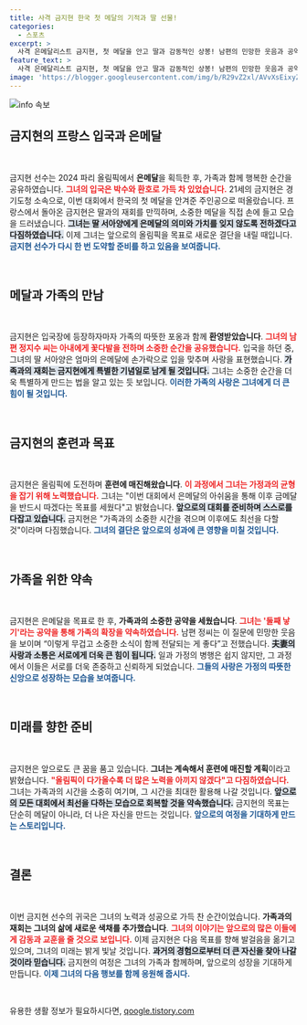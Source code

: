 ```yaml
---
title: 사격 금지현 한국 첫 메달의 기적과 딸 선물!
categories:
  - 스포츠
excerpt: >
  사격 은메달리스트 금지현, 첫 메달을 안고 딸과 감동적인 상봉! 남편의 민망한 웃음과 공약 둘째 낳기까지, 가족과의 따뜻한 재회를 통해 스포츠의 힘을 느껴보세요.
feature_text: >
  사격 은메달리스트 금지현, 첫 메달을 안고 딸과 감동적인 상봉! 남편의 민망한 웃음과 공약 둘째 낳기까지, 가족과의 따뜻한 재회를 통해 스포츠의 힘을 느껴보세요.
image: 'https://blogger.googleusercontent.com/img/b/R29vZ2xl/AVvXsEixyZcFfHzMRdzZMjFBmAUKJYCLCGyLL1o632UiGVXcaFdKo_bkvkuCioo0uUKlGfBVcT3P84aROyZIXSBEx3Aw5nCQ3pTgDom1WDC4m8eifvWiAmWEEVb4x6G_l8C0QH225ldMjyaFvpxGEBGNO37VmDTDMHGhJPq73UglMfDca1-0aw/s1600/blogspot.png'
---
```


<p><img src="https://blogger.googleusercontent.com/img/b/R29vZ2xl/AVvXsEixyZcFfHzMRdzZMjFBmAUKJYCLCGyLL1o632UiGVXcaFdKo_bkvkuCioo0uUKlGfBVcT3P84aROyZIXSBEx3Aw5nCQ3pTgDom1WDC4m8eifvWiAmWEEVb4x6G_l8C0QH225ldMjyaFvpxGEBGNO37VmDTDMHGhJPq73UglMfDca1-0aw/s1600/blogspot.png" alt="info 속보" /></p>

<h2 data-ke-size="size26">금지현의 프랑스 입국과 은메달</h2>

<p data-ke-size="size16">&nbsp;</p>

<p>금지현 선수는 2024 파리 올림픽에서 <b>은메달</b>을 획득한 후, 가족과 함께 행복한 순간을 공유하였습니다. <b><span style="color: #ee2323;">그녀의 입국은 박수와 환호로 가득 차 있었습니다.</span></b> 21세의 금지현은 경기도청 소속으로, 이번 대회에서 한국의 첫 메달을 안겨준 주인공으로 떠올랐습니다. 프랑스에서 돌아온 금지현은 딸과의 재회를 만끽하며, 소중한 메달을 직접 손에 들고 모습을 드러냈습니다. <b><span style="background-color: #21538527;">그녀는 딸 서아양에게 은메달의 의미와 가치를 잊지 않도록 전하겠다고 다짐하였습니다.</span></b> 이제 그녀는 앞으로의 올림픽을 목표로 새로운 결단을 내릴 때입니다. <b><span style="color: #1a5490;">금지현 선수가 다시 한 번 도약할 준비를 하고 있음을 보여줍니다.</span></b></p>

<p data-ke-size="size16">&nbsp;</p>

<h2 data-ke-size="size26">메달과 가족의 만남</h2>

<p data-ke-size="size16">&nbsp;</p>

<p>금지현은 입국장에 등장하자마자 가족의 따뜻한 포옹과 함께 <b>환영받았습니다</b>. <b><span style="color: #ee2323;">그녀의 남편 정지수 씨는 아내에게 꽃다발을 전하며 소중한 순간을 공유했습니다.</span></b> 입국을 하던 중, 그녀의 딸 서아양은 엄마의 은메달에 손가락으로 입을 맞추며 사랑을 표현했습니다. <b><span style="background-color: #21538527;">가족과의 재회는 금지현에게 특별한 기념일로 남게 될 것입니다.</span></b> 그녀는 소중한 순간을 더욱 특별하게 만드는 법을 알고 있는 듯 보입니다. <b><span style="color: #1a5490;">이러한 가족의 사랑은 그녀에게 더 큰 힘이 될 것입니다.</span></b></p>

<p data-ke-size="size16">&nbsp;</p>

<h2 data-ke-size="size26">금지현의 훈련과 목표</h2>

<p data-ke-size="size16">&nbsp;</p>

<p>금지현은 올림픽에 도전하며 <b>훈련에 매진해왔습니다</b>. <b><span style="color: #ee2323;">이 과정에서 그녀는 가정과의 균형을 잡기 위해 노력했습니다.</span></b> 그녀는 "이번 대회에서 은메달의 아쉬움을 통해 이후 금메달을 반드시 따겠다는 목표를 세웠다"고 밝혔습니다. <b><span style="background-color: #21538527;">앞으로의 대회를 준비하며 스스로를 다잡고 있습니다.</span></b> 금지현은 "가족과의 소중한 시간을 겪으며 이후에도 최선을 다할 것"이라며 다짐했습니다. <b><span style="color: #1a5490;">그녀의 결단은 앞으로의 성과에 큰 영향을 미칠 것입니다.</span></b></p>

<p data-ke-size="size16">&nbsp;</p>

<h2 data-ke-size="size26">가족을 위한 약속</h2>

<p data-ke-size="size16">&nbsp;</p>

<p>금지현은 은메달을 목표로 한 후, <b>가족과의 소중한 공약을 세웠습니다</b>. <b><span style="color: #ee2323;">그녀는 '둘째 낳기'라는 공약을 통해 가족의 확장을 약속하였습니다.</span></b> 남편 정씨는 이 질문에 민망한 웃음을 보이며 “이렇게 무겁고 소중한 소식이 함께 전달되는 게 좋다”고 전했습니다. <b><span style="background-color: #21538527;">夫妻의 사랑과 소통은 서로에게 더욱 큰 힘이 됩니다.</span></b> 일과 가정의 병행은 쉽지 않지만, 그 과정에서 이들은 서로를 더욱 존중하고 신뢰하게 되었습니다. <b><span style="color: #1a5490;">그들의 사랑은 가정의 따뜻한 신앙으로 성장하는 모습을 보여줍니다.</span></b></p>

<p data-ke-size="size16">&nbsp;</p>

<h2 data-ke-size="size26">미래를 향한 준비</h2>

<p data-ke-size="size16">&nbsp;</p>

<p>금지현은 앞으로도 큰 꿈을 품고 있습니다. <b>그녀는 계속해서 훈련에 매진할 계획</b>이라고 밝혔습니다. <b><span style="color: #ee2323;">"올림픽이 다가올수록 더 많은 노력을 아끼지 않겠다"고 다짐하였습니다.</span></b> 그녀는 가족과의 시간을 소중히 여기며, 그 시간을 최대한 활용해 나갈 것입니다. <b><span style="background-color: #21538527;">앞으로의 모든 대회에서 최선을 다하는 모습으로 회복할 것을 약속했습니다.</span></b> 금지현의 목표는 단순히 메달이 아니라, 더 나은 자신을 만드는 것입니다. <b><span style="color: #1a5490;">앞으로의 여정을 기대하게 만드는 스토리입니다.</span></b></p>

<p data-ke-size="size16">&nbsp;</p>

<h2 data-ke-size="size26">결론</h2>

<p data-ke-size="size16">&nbsp;</p>

<p>이번 금지현 선수의 귀국은 그녀의 노력과 성공으로 가득 찬 순간이었습니다. <b>가족과의 재회는 그녀의 삶에 새로운 색채를 추가했습니다</b>. <b><span style="color: #ee2323;">그녀의 이야기는 앞으로의 많은 이들에게 감동과 교훈을 줄 것으로 보입니다.</span></b> 이제 금지현은 다음 목표를 향해 발걸음을 옮기고 있으며, 그녀의 미래는 밝게 빛날 것입니다. <b><span style="background-color: #21538527;">과거의 경험으로부터 더 큰 자신을 찾아 나갈 것이라 믿습니다.</span></b> 금지현의 여정은 그녀의 가족과 함께하며, 앞으로의 성장을 기대하게 만듭니다. <b><span style="color: #1a5490;">이제 그녀의 다음 행보를 함께 응원해 줍시다.</span></b></p>

<p data-ke-size="size16">&nbsp;</p>
유용한 생활 정보가 필요하시다면, <a href="https://qoogle.tistory.com" rel="dofollow">qoogle.tistory.com</a>


